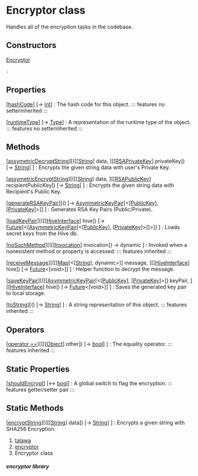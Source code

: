 
<div>

# Encryptor class

</div>


Handles all of the encryption tasks in the codebase.



## Constructors

[Encryptor](../utils_encryptor/Encryptor/Encryptor.html)

:   



## Properties

[[hashCode](https://api.flutter.dev/flutter/dart-core/Object/hashCode.html)] [→ [int](https://api.flutter.dev/flutter/dart-core/int-class.html)]
:   The hash code for this object.
    ::: features
    no setterinherited
    :::

[[runtimeType](https://api.flutter.dev/flutter/dart-core/Object/runtimeType.html)] [→ [Type](https://api.flutter.dev/flutter/dart-core/Type-class.html)]
:   A representation of the runtime type of the object.
    ::: features
    no setterinherited
    :::



## Methods

[[assymetricDecryptString](../utils_encryptor/Encryptor/assymetricDecryptString.html)][([[[String](https://api.flutter.dev/flutter/dart-core/String-class.html)] data, ][[[RSAPrivateKey](https://pub.dev/documentation/pointycastle/3.9.1/pointycastle/RSAPrivateKey-class.html)] privateKey]) [→ [String](https://api.flutter.dev/flutter/dart-core/String-class.html)] ]
:   Encrypts the given string data with user\'s Private Key.

[[assymetricEncryptString](../utils_encryptor/Encryptor/assymetricEncryptString.html)][([[[String](https://api.flutter.dev/flutter/dart-core/String-class.html)] data, ][[[RSAPublicKey](https://pub.dev/documentation/pointycastle/3.9.1/pointycastle/RSAPublicKey-class.html)] recipientPublicKey]) [→ [String](https://api.flutter.dev/flutter/dart-core/String-class.html)] ]
:   Encrypts the given string data with Recipient\'s Public Key.

[[generateRSAKeyPair](../utils_encryptor/Encryptor/generateRSAKeyPair.html)][() [→ [AsymmetricKeyPair](https://pub.dev/documentation/pointycastle/3.9.1/pointycastle/AsymmetricKeyPair-class.html)[\<[[PublicKey](https://pub.dev/documentation/pointycastle/3.9.1/pointycastle/PublicKey-class.html)], [[PrivateKey](https://pub.dev/documentation/pointycastle/3.9.1/pointycastle/PrivateKey-class.html)]\>]] ]
:   Generates RSA Key Pairs (Public/Private).

[[loadKeyPair](../utils_encryptor/Encryptor/loadKeyPair.html)][([[[HiveInterface](https://pub.dev/documentation/hive/2.2.3/hive/HiveInterface-class.html)] hive]) [→ [Future](https://api.flutter.dev/flutter/dart-core/Future-class.html)[\<[[AsymmetricKeyPair](https://pub.dev/documentation/pointycastle/3.9.1/pointycastle/AsymmetricKeyPair-class.html)[\<[[PublicKey](https://pub.dev/documentation/pointycastle/3.9.1/pointycastle/PublicKey-class.html)], [[PrivateKey](https://pub.dev/documentation/pointycastle/3.9.1/pointycastle/PrivateKey-class.html)]\>]]\>]] ]
:   Loads secret keys from the Hive db.

[[noSuchMethod](https://api.flutter.dev/flutter/dart-core/Object/noSuchMethod.html)][([[[Invocation](https://api.flutter.dev/flutter/dart-core/Invocation-class.html)] invocation]) → dynamic ]
:   Invoked when a nonexistent method or property is accessed.
    ::: features
    inherited
    :::

[[receiveMessage](../utils_encryptor/Encryptor/receiveMessage.html)][([[[Map](https://api.flutter.dev/flutter/dart-core/Map-class.html)[\<[[String](https://api.flutter.dev/flutter/dart-core/String-class.html)], dynamic\>]] message, ][[[HiveInterface](https://pub.dev/documentation/hive/2.2.3/hive/HiveInterface-class.html)] hive]) [→ [Future](https://api.flutter.dev/flutter/dart-core/Future-class.html)\<[void\>]] ]
:   Helper function to decrypt the message.

[[saveKeyPair](../utils_encryptor/Encryptor/saveKeyPair.html)][([[[AsymmetricKeyPair](https://pub.dev/documentation/pointycastle/3.9.1/pointycastle/AsymmetricKeyPair-class.html)[\<[[PublicKey](https://pub.dev/documentation/pointycastle/3.9.1/pointycastle/PublicKey-class.html)], [[PrivateKey](https://pub.dev/documentation/pointycastle/3.9.1/pointycastle/PrivateKey-class.html)]\>]] keyPair, ][[[HiveInterface](https://pub.dev/documentation/hive/2.2.3/hive/HiveInterface-class.html)] hive]) [→ [Future](https://api.flutter.dev/flutter/dart-core/Future-class.html)\<[void\>]] ]
:   Saves the generated key pair to local storage.

[[toString](https://api.flutter.dev/flutter/dart-core/Object/toString.html)][() [→ [String](https://api.flutter.dev/flutter/dart-core/String-class.html)] ]
:   A string representation of this object.
    ::: features
    inherited
    :::



## Operators

[[operator ==](https://api.flutter.dev/flutter/dart-core/Object/operator_equals.html)][([[[Object](https://api.flutter.dev/flutter/dart-core/Object-class.html)] other]) [→ [bool](https://api.flutter.dev/flutter/dart-core/bool-class.html)] ]
:   The equality operator.
    ::: features
    inherited
    :::



## Static Properties

[[shouldEncrypt](../utils_encryptor/Encryptor/shouldEncrypt.html)] [↔ [bool](https://api.flutter.dev/flutter/dart-core/bool-class.html)]
:   A global switch to flag the encryption.
    ::: features
    getter/setter pair
    :::



## Static Methods

[[encryptString](../utils_encryptor/Encryptor/encryptString.html)][([[[String](https://api.flutter.dev/flutter/dart-core/String-class.html)] data]) [→ [String](https://api.flutter.dev/flutter/dart-core/String-class.html)] ]
:   Encrypts a given string with SHA256 Encryption.







1.  [talawa](../index.html)
2.  [encryptor](../utils_encryptor/)
3.  Encryptor class

##### encryptor library







